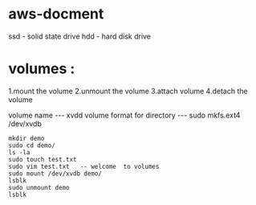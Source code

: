 # aws-docment

ssd - solid state drive
hdd - hard disk drive

volumes :
=================
1.mount the volume 
2.unmount the volume
3.attach volume 
4.detach the volume

volume name --- xvdd volume
format for directory --- sudo mkfs.ext4 /dev/xvdb

	mkdir demo
	sudo cd demo/
	ls -la
	sudo touch test.txt
	sudo vim test.txt   -- welcome  to volumes
	sudo mount /dev/xvdb demo/
	lsblk
	sudo unmount demo
	lsblk
	
	
	
	
	
	
